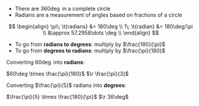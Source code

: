 - There are $360\deg$ in a complete circle
- Radians are a measurement of angles based on fractions of a circle

$$
\begin{align}
\pi\; \t{radians} &= 180\deg \\
1\; \t{radian} &= 180\deg/\pi \\
&\approx 57.2958\dots \deg \\
\end{align}
$$

- To go from **radians to degrees**: multiply by $\frac{180}{\pi}$
- To go from **degrees to radians**: multiply by $\frac{\pi}{180}$

Converting $60\deg$ into **radians**:

$60\deg \times \frac{\pi}{180}$
$\r \frac{\pi}{3}$

Converting $\frac{\pi}{5}$ radians into **degrees**:

$\frac{\pi}{5} \times \frac{180}{\pi}$
$\r 36\deg$

